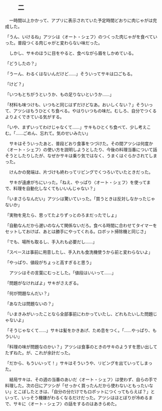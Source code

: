 ## 　　二

　一時間以上かかって、アプリに表示されていた予定時間どおりに肉じゃがは完成した。

「うん、いけるね」アツシは〈オート・シェフ〉のつくった肉じゃがを食べていった。普段つくる肉じゃがと変わらない味だった。

　しかし、サキのほうに目をやると、食べながら眉をしかめている。

「どうしたの？」

「うーん、わるくはないんだけど……」そういってサキは口ごもる。

「けど？」

「いつもとちがうというか、もの足りないというか……」

「材料も味つけも、いつもと同じはずだけどなあ。おいしくない？」そういって、アツシはもうひとくち食べる。やはりいつもの味だ。むしろ、自分でつくるよりよくできている気がする。

「いや、まずいってわけじゃなくて……」サキもひとくち食べて、少し考えこむ。「……ごめん、忘れて。気のせいみたい」

　サキはそういったあと、普段どおり食事をつづけた。その間アツシは何度か〈オート・シェフ〉の使い方を説明しようとしたり、今後の料理当番について話そうとしたりしたが、なぜかサキは乗り気ではなく、うまくはぐらかされてしまった。

　けんかの発端は、片づけも終わってリビングでくつろいでいたときだった。

　サキが遠慮がちにいった。「ねえ、やっぱり〈オート・シェフ〉を使ってまで、料理を自動化しなくてもいいんじゃない？」

「いまさらなんだい」アツシは驚いていった。「買うときは反対しなかったじゃないか」

「実物を見たら、思ってたよりずっとのろまだったでしょ」

「自動なんだから遅いのなんて関係ないだろ。食べる時間に合わせてタイマーをセットしておけば、あとは勝手にやってくれる。ロボット掃除機と同じさ」

「でも、場所も取るし、手入れも必要だし……」

「スペースは事前に用意したし、手入れも食洗機使うから前と変わらないよ」

「やっぱり、値段がちょっと高すぎると思う」

　アツシはその言葉にむっとした。「値段はいいって……」

「問題がなければよ」サキがさえぎる。

「何が問題なんだい？」

「あなたは問題ないの？」

「いまきみがいったことなら全部事前にわかっていたし、どれもたいした問題じゃないよ」

「そうじゃなくて……」サキは髪をかきあげ、ため息をつく。「……やっぱり、もういい」

「料理の味が問題なのかい？」アツシは食事のときのサキのようすを思い出してたずねた。が、これが余計だった。

「だから、もういいって！」サキはそういうや、リビングを出ていってしまった。

　結局サキは、その週の当番のあいだ〈オート・シェフ〉は使わず、自らの手で料理した。次の日にアツシが「せっかく買ったんだから使わないともったいない」とこぼしたときは、「自分の分だけでもロボットにつくってもらえば？」といって、いっそう機嫌がわるくなるだけだった。アツシはほとぼりが冷めるまで、サキに〈オート・シェフ〉の話をするのはあきらめた。
